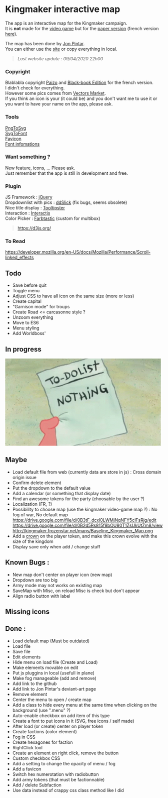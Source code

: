 # Kingmaker interactive map
The app is an interactive map for the Kingmaker campaign.    
It is **not** made for the [video game](https://owlcatgames.com/) but for the [paper version](https://paizo.com/kingmaker) (french version [here](https://www.black-book-editions.fr/catalogue.php?id=29)).  

The map has been done by [Jon Pintar](https://jonpintar.com/).  
You can either use the [site](http://kerchiefed-turnarou.000webhostapp.com/) or copy everything in local.  

> *Last website update : 09/04/2020 22h00*

### Copyright
Blablabla copyright [Paizo](https://paizo.com/pathfinder) and [Black-book Edition](https://www.black-book-editions.fr/catalogue.php?id=5) for the french version.  
I didn't check for everything.  
However some pics comes from [Vectors Market](https://www.flaticon.com/authors/vectors-market).  
If you think an icon is your (it could be) and you don't want me to use it or you want to have your name on the app, please ask.

### Tools
[PngToSvg](https://picsvg.com/)  
[SvgToFont](http://fontello.com/)  
[Favicon](https://www.favicon-generator.org/)  
[Font infomations](https://creativemarket.com/blog/the-missing-guide-to-font-formats)

### Want something ?
New feature, icons, ... Please ask.  
Just remember that the app is still in development and free.

### Plugin
JS Framework : [jQuery](https://jquery.com/)  
Dropdownlist with pics : [ddSlick](http://designwithpc.com/Plugins/ddSlick) (fix bugs, seems obsolete)   
Nice title display : [Tooltipster](http://iamceege.github.io/tooltipster/)  
Interaction : [Interactjs](http://interactjs.io/)  
Color Picker : [Farbtastic](http://acko.net/blog/farbtastic-jquery-color-picker-plug-in/) (custom for multibox) 

> https://d3js.org/

### To Read 
https://developer.mozilla.org/en-US/docs/Mozilla/Performance/Scroll-linked_effects

## Todo 
- Save before quit
- Toggle menu
- Adjust CSS to have all icon on the same size (more or less)
- Create capital
- "Garnison mode" for troups
- Create Road <= carcasonne style ?
- Unzoom everything
- Move to ES6
- Menu styling
- Add Worldboss'

## In progress
![nnothing](images/todo.gif)

## Maybe 
- Load default file from web (currently data are store in js) : Cross domain origin issue
- Confirm delete element
- Put the dropdown to the default value
- Add a calendar (or something that display date)
- Find an awesome tokens for the party (choosable by the user ?)
- Localization (FR, ?)
- Possibility to choose map (use the kingmaker video-game map ?) : No fog of war, No default map 
https://drive.google.com/file/d/0B3tF_dcxI0LWMjNqNFY5clFsRjg/edit
https://drive.google.com/file/d/0B2d5Rs815f8bOU80T1ZsUkUtZm8/view http://kingmaker.frozenstar.net/maps/Baseline_Kingmaker_Map.png
- Add a [crown](https://upload.wikimedia.org/wikipedia/commons/8/86/Meuble_h%C3%A9raldique_Couronnes_fran%C3%A7aises.svg) on the player token, and make this crown evolve with the size of the kingdom
- Display save only when add / change stuff

## Known Bugs : 
- New map don't center on player icon (new map)
- Dropdown are too big
- Army mode may not works on existing map
- SaveMap with Misc, on reload Misc is check but don't appear
- Align radio button with label

## Missing icons


## Done :
- Load default map (Must be outdated)
- Load file
- Save file
- Edit elements 
- Hide menu on load file (Create and Load)
- Make elements movable on edit 
- Put js pluggins in local (usefull in plane)
- Make fog manageable (add and remove)
- Add link to the github
- Add link to Jon Pintar's deviant-art page
- Remove element
- Center the menu to open / create map
- Add a class to hide every menu at the same time when clicking on the background (use ".menu" ?)
- Auto-enable checkbox on add item of this type
- Create a font to put icons in it (SVG, free icons / self made)
- After load (or create) center on player token
- Create factions (color element)
- Fog in CSS
- Create hexagones for faction
- RightClick tool 
- Create an element en right click, remove the button
- Custom checkbox CSS
- Add a setting to change the opacity of menu / fog
- Add a favicon
- Switch hex numerotation with radiobutton
- Add army tokens (that must be factionnable)
- Add / delete Subfaction
- Use data instead of crappy css class method like I did
